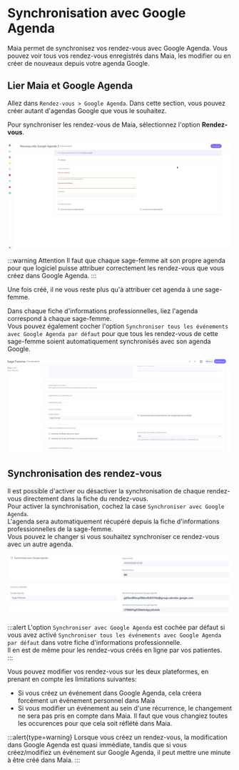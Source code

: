# Synchronisation avec Google Agenda

Maia permet de synchronisez vos rendez-vous avec Google Agenda.
Vous pouvez voir tous vos rendez-vous enregistrés dans Maia, les modifier ou en créer de nouveaux depuis votre agenda Google.

## Lier Maia et Google Agenda

Allez dans `Rendez-vous > Google Agenda`.
Dans cette section, vous pouvez créer autant d'agendas Google que vous le souhaitez.  

Pour synchroniser les rendez-vous de Maia, sélectionnez l'option **Rendez-vous**.

![Nouveau Google Agenda](/content/maia/appointments/google_calendar.gif)

:::warning Attention
Il faut que chaque sage-femme ait son propre agenda pour que logiciel puisse attribuer correctement les rendez-vous que vous créez dans Google Agenda.
:::


Une fois créé, il ne vous reste plus qu'à attribuer cet agenda à une sage-femme.

Dans chaque fiche d'informations professionnelles, liez l'agenda correspond à chaque sage-femme.  
Vous pouvez également cocher l'option `Synchroniser tous les événements avec Google Agenda par défaut` pour que tous les rendez-vous de cette sage-femme soient automatiquement synchronisés avec son agenda Google.   

![Liaison du Google Agenda](/content/maia/appointments/link_google_calendar.png)


## Synchronisation des rendez-vous

Il est possible d'activer ou désactiver la synchronisation de chaque rendez-vous directement dans la fiche du rendez-vous.  
Pour activer la synchronisation, cochez la case `Synchroniser avec Google Agenda`.  
L'agenda sera automatiquement récupéré depuis la fiche d'informations professionnelles de la sage-femme.  
Vous pouvez le changer si vous souhaitez synchroniser ce rendez-vous avec un autre agenda.  

![Synchronisation des rendez-vous](/content/maia/appointments/sync_booking.png)

:::alert 
L'option `Synchroniser avec Google Agenda` est cochée par défaut si vous avez activé `Synchroniser tous les événements avec Google Agenda par défaut` dans votre fiche d'informations professionnelle.  
Il en est de même pour les rendez-vous créés en ligne par vos patientes.  
:::

Vous pouvez modifier vos rendez-vous sur les deux plateformes, en prenant en compte les limitations suivantes:
- Si vous créez un événement dans Google Agenda, cela créera forcément un événement personnel dans Maia
- Si vous modifier un événement au sein d'une récurrence, le changement ne sera pas pris en compte dans Maia. Il faut que vous changiez toutes les occurences pour que cela soit réflété dans Maia.

:::alert{type=warning}
Lorsque vous créez un rendez-vous, la modification dans Google Agenda est quasi immédiate, tandis que si vous créez/modifiez un événement sur Google Agenda, il peut mettre une minute à être créé dans Maia.
:::
